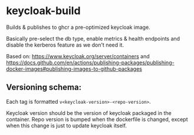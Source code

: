# keycloak-build
Builds &amp; publishes to ghcr a pre-optimized keycloak image. 

Basically pre-select the db type, enable metrics & health endpoints and disable the kerberos feature as we don't need it.

Based on: https://www.keycloak.org/server/containers and 
https://docs.github.com/en/actions/publishing-packages/publishing-docker-images#publishing-images-to-github-packages

## Versioning schema:

Each tag is formatted `v<keycloak-version>-<repo-version>`.

Keycloak version should be the version of keycloak packaged in the container.
Repo version is bumped when the dockerfile is changed, except when this change is just to update keycloak itself.
